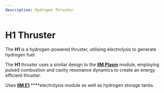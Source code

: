 ```yaml
---
description: Hydrogen Thruster
---
```


# H1 Thruster

The **H1** is a hydrogen-powered thruster, utilising electrolysis to generate hydrogen fuel.

The **H1** thruster uses a similar design to the [**IIM Plasm**](../photonics/plasm.md) module, employing pulsed combustion and cavity resonance dynamics to create an energy efficient thruster.

Uses [**IIM E1**](e1.md) ****electrolysis module as well as hydrogen storage tanks.



